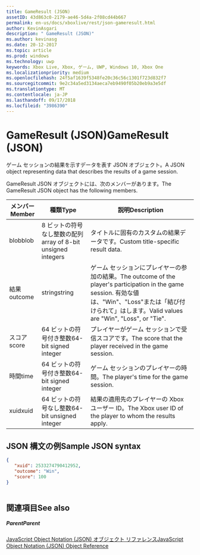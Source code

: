 ```yaml
---
title: GameResult (JSON)
assetID: 43d863c0-2179-ae46-5d4a-2f08cd44b667
permalink: en-us/docs/xboxlive/rest/json-gameresult.html
author: KevinAsgari
description: " GameResult (JSON)"
ms.author: kevinasg
ms.date: 20-12-2017
ms.topic: article
ms.prod: windows
ms.technology: uwp
keywords: Xbox Live, Xbox, ゲーム, UWP, Windows 10, Xbox One
ms.localizationpriority: medium
ms.openlocfilehash: 24f5af1639f5348fe20c36c56c1301f723d832f7
ms.sourcegitcommit: 9e2c34a5ed3134aeca7eb9490f05b20eb9a3e5df
ms.translationtype: MT
ms.contentlocale: ja-JP
ms.lasthandoff: 09/17/2018
ms.locfileid: "3986390"
---
```

# <a name="gameresult-json"></a><span data-ttu-id="7a718-104">GameResult (JSON)</span><span class="sxs-lookup"><span data-stu-id="7a718-104">GameResult (JSON)</span></span>
<span data-ttu-id="7a718-105">ゲーム セッションの結果を示すデータを表す JSON オブジェクト。</span><span class="sxs-lookup"><span data-stu-id="7a718-105">A JSON object representing data that describes the results of a game session.</span></span> 
<a id="ID4EN"></a>

  
 
<span data-ttu-id="7a718-106">GameResult JSON オブジェクトには、次のメンバーがあります。</span><span class="sxs-lookup"><span data-stu-id="7a718-106">The GameResult JSON object has the following members.</span></span>
 
| <span data-ttu-id="7a718-107">メンバー</span><span class="sxs-lookup"><span data-stu-id="7a718-107">Member</span></span>| <span data-ttu-id="7a718-108">種類</span><span class="sxs-lookup"><span data-stu-id="7a718-108">Type</span></span>| <span data-ttu-id="7a718-109">説明</span><span class="sxs-lookup"><span data-stu-id="7a718-109">Description</span></span>| 
| --- | --- | --- | 
| <span data-ttu-id="7a718-110">blob</span><span class="sxs-lookup"><span data-stu-id="7a718-110">blob</span></span>| <span data-ttu-id="7a718-111">8 ビットの符号なし整数の配列</span><span class="sxs-lookup"><span data-stu-id="7a718-111">array of 8-bit unsigned integers</span></span>| <span data-ttu-id="7a718-112">タイトルに固有のカスタムの結果データです。</span><span class="sxs-lookup"><span data-stu-id="7a718-112">Custom title-specific result data.</span></span>| 
| <span data-ttu-id="7a718-113">結果</span><span class="sxs-lookup"><span data-stu-id="7a718-113">outcome</span></span>| <span data-ttu-id="7a718-114">string</span><span class="sxs-lookup"><span data-stu-id="7a718-114">string</span></span>| <span data-ttu-id="7a718-115">ゲーム セッションにプレイヤーの参加の結果。</span><span class="sxs-lookup"><span data-stu-id="7a718-115">The outcome of the player's participation in the game session.</span></span> <span data-ttu-id="7a718-116">有効な値は、"Win"、"Loss"または「結び付けられて」はします。</span><span class="sxs-lookup"><span data-stu-id="7a718-116">Valid values are "Win", "Loss", or "Tie".</span></span> | 
| <span data-ttu-id="7a718-117">スコア</span><span class="sxs-lookup"><span data-stu-id="7a718-117">score</span></span>| <span data-ttu-id="7a718-118">64 ビットの符号付き整数</span><span class="sxs-lookup"><span data-stu-id="7a718-118">64-bit signed integer</span></span>| <span data-ttu-id="7a718-119">プレイヤーがゲーム セッションで受信スコアです。</span><span class="sxs-lookup"><span data-stu-id="7a718-119">The score that the player received in the game session.</span></span>| 
| <span data-ttu-id="7a718-120">時間</span><span class="sxs-lookup"><span data-stu-id="7a718-120">time</span></span>| <span data-ttu-id="7a718-121">64 ビットの符号付き整数</span><span class="sxs-lookup"><span data-stu-id="7a718-121">64-bit signed integer</span></span>| <span data-ttu-id="7a718-122">ゲーム セッションのプレイヤーの時間。</span><span class="sxs-lookup"><span data-stu-id="7a718-122">The player's time for the game session.</span></span>| 
| <span data-ttu-id="7a718-123">xuid</span><span class="sxs-lookup"><span data-stu-id="7a718-123">xuid</span></span>| <span data-ttu-id="7a718-124">64 ビットの符号なし整数</span><span class="sxs-lookup"><span data-stu-id="7a718-124">64-bit unsigned integer</span></span>| <span data-ttu-id="7a718-125">結果の適用先のプレイヤーの Xbox ユーザー ID。</span><span class="sxs-lookup"><span data-stu-id="7a718-125">The Xbox user ID of the player to whom the results apply.</span></span>| 
  
<a id="ID4EPC"></a>

 
## <a name="sample-json-syntax"></a><span data-ttu-id="7a718-126">JSON 構文の例</span><span class="sxs-lookup"><span data-stu-id="7a718-126">Sample JSON syntax</span></span>
 

```json
{
   "xuid": 2533274790412952,
   "outcome": "Win",
   "score": 100
}
    
```

  
<a id="ID4EYC"></a>

 
## <a name="see-also"></a><span data-ttu-id="7a718-127">関連項目</span><span class="sxs-lookup"><span data-stu-id="7a718-127">See also</span></span>
 
<a id="ID4E1C"></a>

 
##### <a name="parent"></a><span data-ttu-id="7a718-128">Parent</span><span class="sxs-lookup"><span data-stu-id="7a718-128">Parent</span></span> 

[<span data-ttu-id="7a718-129">JavaScript Object Notation (JSON) オブジェクト リファレンス</span><span class="sxs-lookup"><span data-stu-id="7a718-129">JavaScript Object Notation (JSON) Object Reference</span></span>](atoc-xboxlivews-reference-json.md)

   